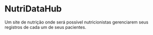 # NutriDataHub
 Um site de nutrição onde será possível nutricionistas gerenciarem seus registros de cada um de seus pacientes.
